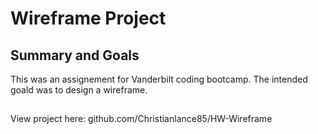 # Wireframe Project

## Summary and Goals

This was an assignement for Vanderbilt coding bootcamp. The intended goald was to design a wireframe.

##
View project here: github.com/Christianlance85/HW-Wireframe
